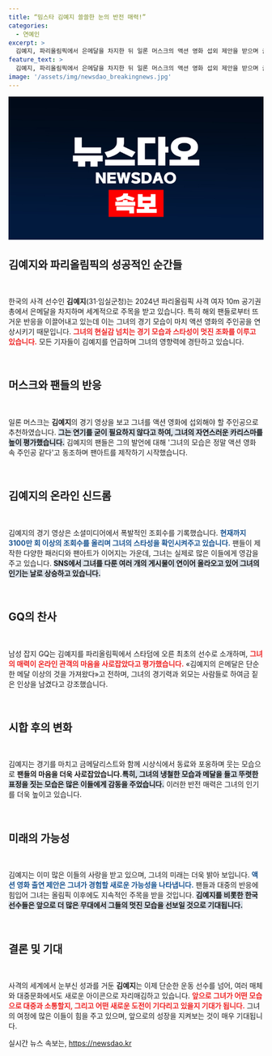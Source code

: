 ```yaml
---
title: “밈스타 김예지 쓸쓸한 눈의 반전 매력!”
categories:
  - 연예인
excerpt: >
  김예지, 파리올림픽에서 은메달을 차지한 뒤 일론 머스크의 액션 영화 섭외 제안을 받으며 글로벌 스타로 급부상! 그녀의 경기 모습은 팬들 사이에서 화제이며, GQ는 그녀를 스타덤에 오른 첫 번째 선수로 극찬하고 있다. 채널에서 수많은 팬아트와 패러디가 쏟아지고 있는 상황이다.
feature_text: >
  김예지, 파리올림픽에서 은메달을 차지한 뒤 일론 머스크의 액션 영화 섭외 제안을 받으며 글로벌 스타로 급부상! 그녀의 경기 모습은 팬들 사이에서 화제이며, GQ는 그녀를 스타덤에 오른 첫 번째 선수로 극찬하고 있다. 채널에서 수많은 팬아트와 패러디가 쏟아지고 있는 상황이다.
image: '/assets/img/newsdao_breakingnews.jpg'
---
```


<p><img src="/assets/img/newsdao_breakingnews.jpg" alt="pcversion 속보" /></p>

<h2 data-ke-size="size26">김예지와 파리올림픽의 성공적인 순간들</h2>

<p data-ke-size="size16">&nbsp;</p>

<p data-ke-size="size16">한국의 사격 선수인 <b>김예지</b>(31·임실군청)는 2024년 파리올림픽 사격 여자 10m 공기권총에서 은메달을 차지하며 세계적으로 주목을 받고 있습니다. 특히 해외 팬들로부터 뜨거운 반응을 이끌어내고 있는데 이는 그녀의 경기 모습이 마치 액션 영화의 주인공을 연상시키기 때문입니다. <b><span style="color: #ee2323;">그녀의 현실감 넘치는 경기 모습과 스타성이 멋진 조화를 이루고 있습니다.</span></b> 모든 기자들이 김예지를 언급하며 그녀의 영향력에 경탄하고 있습니다.</p>

<p data-ke-size="size16">&nbsp;</p>

<h2 data-ke-size="size26">머스크와 팬들의 반응</h2>

<p data-ke-size="size16">&nbsp;</p>

<p data-ke-size="size16">일론 머스크는 <b>김예지</b>의 경기 영상을 보고 그녀를 액션 영화에 섭외해야 할 주인공으로 추천하였습니다. <b><span style="background-color: #21538527;">그는 연기를 굳이 필요하지 않다고 하여, 그녀의 자연스러운 카리스마를 높이 평가했습니다.</span></b> 김예지의 팬들은 그의 발언에 대해 '그녀의 모습은 정말 액션 영화 속 주인공 같다'고 동조하며 팬아트를 제작하기 시작했습니다.</p>

<p data-ke-size="size16">&nbsp;</p>

<h2 data-ke-size="size26">김예지의 온라인 신드롬</h2>

<p data-ke-size="size16">&nbsp;</p>

<p data-ke-size="size16">김예지의 경기 영상은 소셜미디어에서 폭발적인 조회수를 기록했습니다. <b><span style="color: #1a5490;">현재까지 3100만 회 이상의 조회수를 올리며 그녀의 스타성을 확인시켜주고 있습니다.</span></b> 팬들이 제작한 다양한 패러디와 팬아트가 이어지는 가운데, 그녀는 실제로 많은 이들에게 영감을 주고 있습니다. <b><span style="background-color: #21538527;">SNS에서 그녀를 다룬 여러 개의 게시물이 연이어 올라오고 있어 그녀의 인기는 날로 상승하고 있습니다.</span></b></p>

<p data-ke-size="size16">&nbsp;</p>

<h2 data-ke-size="size26">GQ의 찬사</h2>

<p data-ke-size="size16">&nbsp;</p>

<p data-ke-size="size16">남성 잡지 GQ는 김예지를 파리올림픽에서 스타덤에 오른 최초의 선수로 소개하며, <b><span style="color: #ee2323;">그녀의 매력이 온라인 관객의 마음을 사로잡았다고 평가했습니다.</span></b> «김예지의 은메달은 단순한 메달 이상의 것을 가져왔다»고 전하며, 그녀의 경기력과 외모는 사람들로 하여금 짙은 인상을 남겼다고 강조했습니다.</p>

<p data-ke-size="size16">&nbsp;</p>

<h2 data-ke-size="size26">시합 후의 변화</h2>

<p data-ke-size="size16">&nbsp;</p>

<p data-ke-size="size16">김예지는 경기를 마치고 금메달리스트와 함께 시상식에서 동료와 포옹하며 웃는 모습으로 <b>팬들의 마음을 더욱 사로잡았습니다.</b><b><span style="background-color: #21538527;">특히, 그녀의 냉철한 모습과 메달을 들고 뚜렷한 표정을 짓는 모습은 많은 이들에게 감동을 주었습니다.</span></b> 이러한 반전 매력은 그녀의 인기를 더욱 높이고 있습니다.</p>

<p data-ke-size="size16">&nbsp;</p>

<h2 data-ke-size="size26">미래의 가능성</h2>

<p data-ke-size="size16">&nbsp;</p>

<p data-ke-size="size16">김예지는 이미 많은 이들의 사랑을 받고 있으며, 그녀의 미래는 더욱 밝아 보입니다. <b><span style="color: #1a5490;">액션 영화 출연 제안은 그녀가 경험할 새로운 가능성을 나타냅니다.</span></b> 팬들과 대중의 반응에 힘입어 그녀는 올림픽 이후에도 지속적인 주목을 받을 것입니다. <b><span style="background-color: #21538527;">김예지를 비롯한 한국 선수들은 앞으로 더 많은 무대에서 그들의 멋진 모습을 선보일 것으로 기대됩니다.</span></b></p>

<p data-ke-size="size16">&nbsp;</p>

<h2 data-ke-size="size26">결론 및 기대</h2>

<p data-ke-size="size16">&nbsp;</p>

<p data-ke-size="size16">사격의 세계에서 눈부신 성과를 거둔 <b>김예지</b>는 이제 단순한 운동 선수를 넘어, 여러 매체와 대중문화에서도 새로운 아이콘으로 자리매김하고 있습니다. <b><span style="color: #ee2323;">앞으로 그녀가 어떤 모습으로 대중과 소통할지, 그리고 어떤 새로운 도전이 기다리고 있을지 기대가 됩니다.</span></b> 그녀의 여정에 많은 이들이 힘을 주고 있으며, 앞으로의 성장을 지켜보는 것이 매우 기대됩니다.</p>
실시간 뉴스 속보는, <a href="https://newsdao.kr" rel="dofollow">https://newsdao.kr</a>


